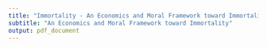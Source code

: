```yaml
---
title: "Immortality - An Economics and Moral Framework toward Immortality"
subtitle: "An Economics and Moral Framework toward Immortality"
output: pdf_document
---
```




